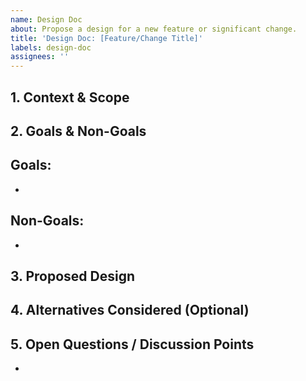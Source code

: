 ```yaml
---
name: Design Doc
about: Propose a design for a new feature or significant change.
title: 'Design Doc: [Feature/Change Title]'
labels: design-doc
assignees: ''
---
```


## 1. Context & Scope
<!-- Briefly describe the background and what this change aims to achieve. -->
<!-- What problem are we solving? What are the boundaries? -->

## 2. Goals & Non-Goals
<!-- List the specific, measurable goals for this change. -->
**Goals:**
-
-

<!-- List things that might seem like goals but are explicitly out of scope. -->
**Non-Goals:**
-
-

## 3. Proposed Design
<!-- Describe the proposed solution. Focus on the "how". -->
<!-- Include diagrams (Mermaid syntax preferred), key data structures, or API sketches if helpful. -->
<!-- Explain the key trade-offs considered. -->

## 4. Alternatives Considered (Optional)
<!-- Briefly mention other approaches considered and why they were not chosen. -->

## 5. Open Questions / Discussion Points
<!-- List any unresolved questions or areas needing further discussion. -->
- 